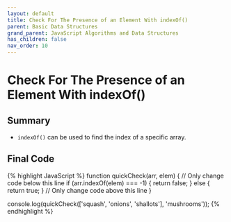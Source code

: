 ```yaml
---
layout: default
title: Check For The Presence of an Element With indexOf()
parent: Basic Data Structures
grand_parent: JavaScript Algorithms and Data Structures
has_children: false
nav_order: 10
---
```

# Check For The Presence of an Element With indexOf()
## Summary
- `indexOf()` can be used to find the index of a specific array.

## Final Code

{% highlight JavaScript %}
function quickCheck(arr, elem) {
  // Only change code below this line
  if (arr.indexOf(elem) === -1) {
    return false;
  } else {
    return true;
  }
  // Only change code above this line
}

console.log(quickCheck(['squash', 'onions', 'shallots'], 'mushrooms'));
{% endhighlight %}